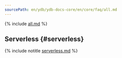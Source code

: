 ```yaml
---
sourcePath: en/ydb/ydb-docs-core/en/core/faq/all.md
---
```

{% include [all.md](_includes/all.md) %}

## Serverless {#serverless}

{% include notitle [serverless.md](serverless.md) %}

